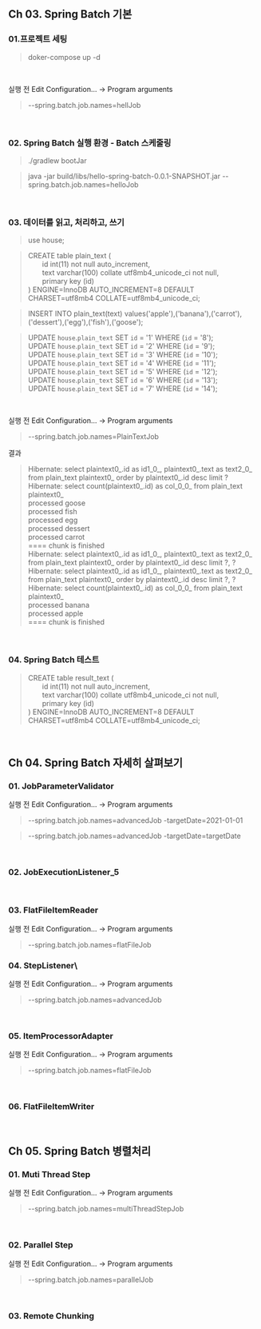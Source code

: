 ## Ch 03. Spring Batch 기본
### 01.프로젝트 세팅
> doker-compose up -d

<br/>

실행 전 Edit Configuration... -> Program arguments
>--spring.batch.job.names=hellJob

<br/>

### 02. Spring Batch 실행 환경 - Batch 스케줄링

> ./gradlew bootJar  

> java -jar build/libs/hello-spring-batch-0.0.1-SNAPSHOT.jar --spring.batch.job.names=helloJob
> 
<br/>

### 03. 데이터를 읽고, 처리하고, 쓰기
>use house;

>CREATE table plain_text (  
  id int(11) not null auto_increment,  
  text varchar(100) collate utf8mb4_unicode_ci not null,  
  primary key (id)  
) ENGINE=InnoDB AUTO_INCREMENT=8 DEFAULT CHARSET=utf8mb4 COLLATE=utf8mb4_unicode_ci;

>INSERT INTO plain_text(text) values('apple'),('banana'),('carrot'),('dessert'),('egg'),('fish'),('goose');

>UPDATE `house`.`plain_text` SET `id` = '1' WHERE (`id` = '8');  
UPDATE `house`.`plain_text` SET `id` = '2' WHERE (`id` = '9');  
UPDATE `house`.`plain_text` SET `id` = '3' WHERE (`id` = '10');  
UPDATE `house`.`plain_text` SET `id` = '4' WHERE (`id` = '11');  
UPDATE `house`.`plain_text` SET `id` = '5' WHERE (`id` = '12');  
UPDATE `house`.`plain_text` SET `id` = '6' WHERE (`id` = '13');  
UPDATE `house`.`plain_text` SET `id` = '7' WHERE (`id` = '14');  

<br/>

실행 전 Edit Configuration... -> Program arguments  
>--spring.batch.job.names=PlainTextJob

결과  
>Hibernate: select plaintext0_.id as id1_0_, plaintext0_.text as text2_0_ from plain_text plaintext0_ order by plaintext0_.id desc limit ?  
Hibernate: select count(plaintext0_.id) as col_0_0_ from plain_text plaintext0_  
processed goose  
processed fish  
processed egg  
processed dessert  
processed carrot  
==== chunk is finished  
Hibernate: select plaintext0_.id as id1_0_, plaintext0_.text as text2_0_ from plain_text plaintext0_ order by plaintext0_.id desc limit ?, ?  
Hibernate: select plaintext0_.id as id1_0_, plaintext0_.text as text2_0_ from plain_text plaintext0_ order by plaintext0_.id desc limit ?, ?  
Hibernate: select count(plaintext0_.id) as col_0_0_ from plain_text plaintext0_  
processed banana  
processed apple  
==== chunk is finished  

<br/>

### 04. Spring Batch 테스트
>CREATE table result_text (  
  id int(11) not null auto_increment,  
  text varchar(100) collate utf8mb4_unicode_ci not null,  
  primary key (id)  
) ENGINE=InnoDB AUTO_INCREMENT=8 DEFAULT CHARSET=utf8mb4 COLLATE=utf8mb4_unicode_ci;  

<br/>

## Ch 04. Spring Batch 자세히 살펴보기
### 01. JobParameterValidator
실행 전 Edit Configuration... -> Program arguments
>--spring.batch.job.names=advancedJob -targetDate=2021-01-01

>--spring.batch.job.names=advancedJob -targetDate=targetDate

<br/>

### 02. JobExecutionListener_5

<br/>

### 03. FlatFileItemReader
실행 전 Edit Configuration... -> Program arguments
>--spring.batch.job.names=flatFileJob

### 04. StepListener\
실행 전 Edit Configuration... -> Program arguments
>--spring.batch.job.names=advancedJob

<br/>

### 05. ItemProcessorAdapter
실행 전 Edit Configuration... -> Program arguments
>--spring.batch.job.names=flatFileJob

<br/>

### 06. FlatFileItemWriter

<br/>

## Ch 05. Spring Batch 병렬처리
### 01. Muti Thread Step
실행 전 Edit Configuration... -> Program arguments
>--spring.batch.job.names=multiThreadStepJob

<br/>

### 02. Parallel Step
실행 전 Edit Configuration... -> Program arguments
>--spring.batch.job.names=parallelJob

<br/>

### 03. Remote Chunking


